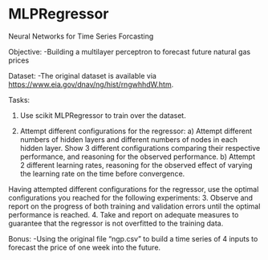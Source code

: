 # MLPRegressor
Neural Networks for Time Series Forcasting

Objective: 
  -Building a multilayer perceptron to forecast future natural gas prices

Dataset:
  -The original dataset is available via https://www.eia.gov/dnav/ng/hist/rngwhhdW.htm.

Tasks:
1. Use scikit MLPRegressor to train over the dataset.

2. Attempt different configurations for the regressor: 
a) Attempt different numbers of hidden layers and different numbers of nodes in each hidden layer. Show 3 different configurations comparing their respective performance, and reasoning for the observed performance.
b) Attempt 2 different learning rates, reasoning for the observed effect of varying the learning rate on the time before convergence.

Having attempted different configurations for the regressor, use the optimal configurations you reached for the following experiments:
3. Observe and report on the progress of both training and validation errors until the optimal performance is reached.
4. Take and report on adequate measures to guarantee that the regressor is not overfitted to the training data.

Bonus: 
  -Using the original file “ngp.csv” to build a time series of 4 inputs to forecast the price of one week into the future.
